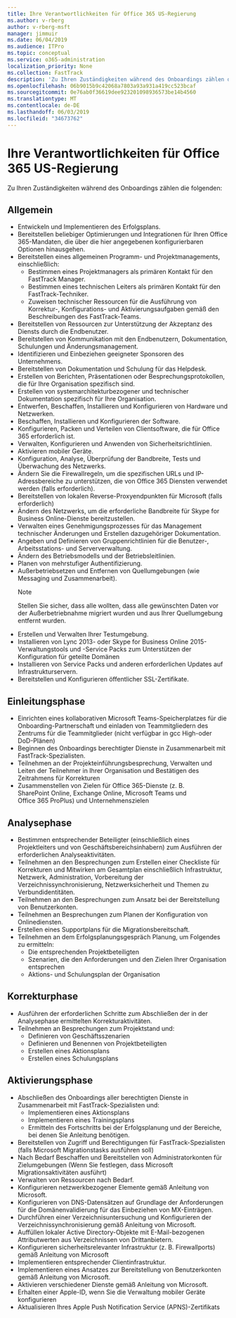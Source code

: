 ```yaml
---
title: Ihre Verantwortlichkeiten für Office 365 US-Regierung
ms.author: v-rberg
author: v-rberg-msft
manager: jimmuir
ms.date: 06/04/2019
ms.audience: ITPro
ms.topic: conceptual
ms.service: o365-administration
localization_priority: None
ms.collection: FastTrack
description: 'Zu Ihren Zuständigkeiten während des Onboardings zählen die folgenden:'
ms.openlocfilehash: 06b9015b9c42068a7803a93a931a419cc523bcaf
ms.sourcegitcommit: 0e76ab0f36619dee923201098936573be14b4560
ms.translationtype: MT
ms.contentlocale: de-DE
ms.lasthandoff: 06/03/2019
ms.locfileid: "34673762"
---
```

# <a name="your-responsibilities-for-office-365-us-government"></a>Ihre Verantwortlichkeiten für Office 365 US-Regierung

Zu Ihren Zuständigkeiten während des Onboardings zählen die folgenden:
  
## <a name="general"></a>Allgemein

- Entwickeln und Implementieren des Erfolgsplans.   
- Bereitstellen beliebiger Optimierungen und Integrationen für Ihren Office 365-Mandaten, die über die hier angegebenen konfigurierbaren Optionen hinausgehen.    
- Bereitstellen eines allgemeinen Programm- und Projektmanagements, einschließlich:     
  - Bestimmen eines Projektmanagers als primären Kontakt für den FastTrack Manager.   
  - Bestimmen eines technischen Leiters als primären Kontakt für den FastTrack-Techniker.  
  - Zuweisen technischer Ressourcen für die Ausführung von Korrektur-, Konfigurations- und Aktivierungsaufgaben gemäß den Beschreibungen des FastTrack-Teams.   
- Bereitstellen von Ressourcen zur Unterstützung der Akzeptanz des Diensts durch die Endbenutzer.    
- Bereitstellen von Kommunikation mit den Endbenutzern, Dokumentation, Schulungen und Änderungsmanagement.    
- Identifizieren und Einbeziehen geeigneter Sponsoren des Unternehmens.     
- Bereitstellen von Dokumentation und Schulung für das Helpdesk.     
- Erstellen von Berichten, Präsentationen oder Besprechungsprotokollen, die für Ihre Organisation spezifisch sind.     
- Erstellen von systemarchitekturbezogener und technischer Dokumentation spezifisch für Ihre Organisation.     
- Entwerfen, Beschaffen, Installieren und Konfigurieren von Hardware und Netzwerken.    
- Beschaffen, Installieren und Konfigurieren der Software.     
- Konfigurieren, Packen und Verteilen von Clientsoftware, die für Office 365 erforderlich ist.    
- Verwalten, Konfigurieren und Anwenden von Sicherheitsrichtlinien.    
- Aktivieren mobiler Geräte.    
- Konfiguration, Analyse, Überprüfung der Bandbreite, Tests und Überwachung des Netzwerks. 
- Ändern Sie die Firewallregeln, um die spezifischen URLs und IP-Adressbereiche zu unterstützen, die von Office 365 Diensten verwendet werden (falls erforderlich).
- Bereitstellen von lokalen Reverse-Proxyendpunkten für Microsoft (falls erforderlich)     
- Ändern des Netzwerks, um die erforderliche Bandbreite für Skype for Business Online-Dienste bereitzustellen.   
- Verwalten eines Genehmigungsprozesses für das Management technischer Änderungen und Erstellen dazugehöriger Dokumentation.    
- Angeben und Definieren von Gruppenrichtlinien für die Benutzer-, Arbeitsstations- und Serververwaltung.    
- Ändern des Betriebsmodells und der Betriebsleitlinien.   
- Planen von mehrstufiger Authentifizierung.   
- Außerbetriebsetzen und Entfernen von Quellumgebungen (wie Messaging und Zusammenarbeit). 
    > [!NOTE]
    > Stellen Sie sicher, dass alle wollten, dass alle gewünschten Daten vor der Außerbetriebnahme migriert wurden und aus Ihrer Quellumgebung entfernt wurden.   
- Erstellen und Verwalten Ihrer Testumgebung.  
- Installieren von Lync 2013- oder Skype for Business Online 2015-Verwaltungstools und -Service Packs zum Unterstützen der Konfiguration für geteilte Domänen    
- Installieren von Service Packs und anderen erforderlichen Updates auf Infrastrukturservern.     
- Bereitstellen und Konfigurieren öffentlicher SSL-Zertifikate. 
    
## <a name="initiate-phase"></a>Einleitungsphase

- Einrichten eines kollaborativen Microsoft Teams-Speicherplatzes für die Onboarding-Partnerschaft und einladen von Teammitgliedern des Zentrums für die Teammitglieder (nicht verfügbar in gcc High-oder DoD-Plänen)   
- Beginnen des Onboardings berechtigter Dienste in Zusammenarbeit mit FastTrack-Spezialisten.    
- Teilnehmen an der Projekteinführungsbesprechung, Verwalten und Leiten der Teilnehmer in Ihrer Organisation und Bestätigen des Zeitrahmens für Korrekturen    
- Zusammenstellen von Zielen für Office 365-Dienste (z. B. SharePoint Online, Exchange Online, Microsoft Teams und Office 365 ProPlus) und Unternehmenszielen
    
## <a name="assess-phase"></a>Analysephase

- Bestimmen entsprechender Beteiligter (einschließlich eines Projektleiters und von Geschäftsbereichsinhabern) zum Ausführen der erforderlichen Analyseaktivitäten.    
- Teilnehmen an den Besprechungen zum Erstellen einer Checkliste für Korrekturen und Mitwirken am Gesamtplan einschließlich Infrastruktur, Netzwerk, Administration, Vorbereitung der Verzeichnissynchronisierung, Netzwerksicherheit und Themen zu Verbundidentitäten. 
- Teilnehmen an den Besprechungen zum Ansatz bei der Bereitstellung von Benutzerkonten.     
- Teilnehmen an Besprechungen zum Planen der Konfiguration von Onlinediensten.    
- Erstellen eines Supportplans für die Migrationsbereitschaft.    
- Teilnehmen an dem Erfolgsplanungsgespräch Planung, um Folgendes zu ermitteln:   
  - Die entsprechenden Projektbeteiligten   
  - Szenarien, die den Anforderungen und den Zielen Ihrer Organisation entsprechen   
  - Aktions- und Schulungsplan der Organisation
    
## <a name="remediate-phase"></a>Korrekturphase

- Ausführen der erforderlichen Schritte zum Abschließen der in der Analysephase ermittelten Korrekturaktivitäten.  
- Teilnehmen an Besprechungen zum Projektstand und:   
  - Definieren von Geschäftsszenarien  
  - Definieren und Benennen von Projektbeteiligten  
  - Erstellen eines Aktionsplans 
  - Erstellen eines Schulungsplans
    
## <a name="enable-phase"></a>Aktivierungsphase

- Abschließen des Onboardings aller berechtigten Dienste in Zusammenarbeit mit FastTrack-Spezialisten und:  
  - Implementieren eines Aktionsplans   
  - Implementieren eines Trainingsplans   
  - Ermitteln des Fortschritts bei der Erfolgsplanung und der Bereiche, bei denen Sie Anleitung benötigen.  
- Bereitstellen von Zugriff und Berechtigungen für FastTrack-Spezialisten (falls Microsoft Migrationstasks ausführen soll)   
- Nach Bedarf Beschaffen und Bereitstellen von Administratorkonten für Zielumgebungen (Wenn Sie festlegen, dass Microsoft Migrationsaktivitäten ausführt)    
- Verwalten von Ressourcen nach Bedarf.     
- Konfigurieren netzwerkbezogener Elemente gemäß Anleitung von Microsoft.    
- Konfigurieren von DNS-Datensätzen auf Grundlage der Anforderungen für die Domänenvalidierung für das Einbeziehen von MX-Einträgen.    
- Durchführen einer Verzeichnisuntersuchung und Konfigurieren der Verzeichnissynchronisierung gemäß Anleitung von Microsoft.   
- Auffüllen lokaler Active Directory-Objekte mit E-Mail-bezogenen Attributwerten aus Verzeichnissen von Drittanbietern.    
- Konfigurieren sicherheitsrelevanter Infrastruktur (z. B. Firewallports) gemäß Anleitung von Microsoft    
- Implementieren entsprechender Clientinfrastruktur.   
- Implementieren eines Ansatzes zur Bereitstellung von Benutzerkonten gemäß Anleitung von Microsoft.    
- Aktivieren verschiedener Dienste gemäß Anleitung von Microsoft.    
- Erhalten einer Apple-ID, wenn Sie die Verwaltung mobiler Geräte konfigurieren   
- Aktualisieren Ihres Apple Push Notification Service (APNS)-Zertifikats
    

  


